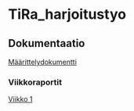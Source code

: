 # TiRa_harjoitustyo

## Dokumentaatio

[Määrittelydokumentti](https://github.com/MattiKannisto/tira-harjoitustyo/blob/main/docs/maarittelydokumentti.md)

### Viikkoraportit

[Viikko 1](https://github.com/MattiKannisto/tira-harjoitustyo/blob/main/docs/viikkoraportti_1.md)